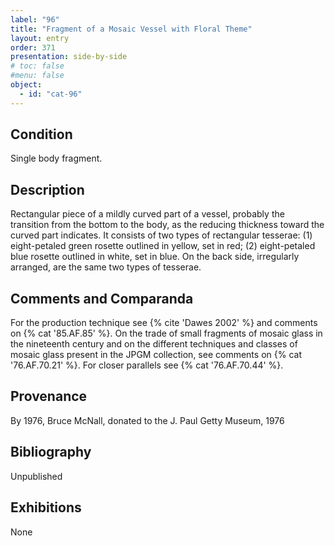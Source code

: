 ```yaml
---
label: "96"
title: "Fragment of a Mosaic Vessel with Floral Theme"
layout: entry
order: 371
presentation: side-by-side
# toc: false
#menu: false 
object:
  - id: "cat-96"
---
```


## Condition

Single body fragment.

## Description

Rectangular piece of a mildly curved part of a vessel, probably the transition from the bottom to the body, as the reducing thickness toward the curved part indicates. It consists of two types of rectangular tesserae: (1) eight-petaled
green rosette outlined in yellow, set in red; (2) eight-petaled blue rosette outlined in white, set in blue. On the back side, irregularly arranged, are the same two types of tesserae.

## Comments and Comparanda

For the production technique see {% cite 'Dawes 2002' %} and comments on {% cat '85.AF.85' %}. On the trade of small fragments of mosaic glass in the nineteenth century and on the different techniques and classes of mosaic glass present in the JPGM collection, see comments on {% cat '76.AF.70.21' %}. For closer parallels see {% cat '76.AF.70.44' %}.

## Provenance

By 1976, Bruce McNall, donated to the J. Paul Getty Museum, 1976

## Bibliography

Unpublished

## Exhibitions

None
